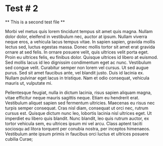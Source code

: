 # Test # 2

** This is a second test file **

Morbi vel metus quis lorem tincidunt tempus sit amet quis magna. Nullam dolor dolor, eleifend in vestibulum nec, auctor at ipsum. Nullam viverra neque eros, a vehicula lacus tempus vitae. In sapien sapien, gravida mollis lectus sed, luctus egestas massa. Donec mollis tortor sit amet erat gravida ornare at sed felis. In ornare posuere velit, quis ultrices velit porta eget. Proin eu ultrices felis, eu finibus dolor. Quisque ultrices id libero at euismod. Sed mollis lacus id leo dignissim condimentum eget ac nunc. Vestibulum sed congue velit. Curabitur semper non lorem vel cursus. Ut sed augue purus. Sed sit amet faucibus ante, vel blandit justo. Duis id lacinia ex. Nullam pulvinar eget lacus in tristique. Nam et odio consequat, vehicula mauris ut, vulputate mi.

Pellentesque feugiat, nulla in dictum lacinia, risus sapien aliquam magna, vitae efficitur neque mauris sagittis neque. Etiam eu hendrerit erat. Vestibulum aliquet sapien sed fermentum ultricies. Maecenas eu risus nec turpis semper consequat. Cras nisl diam, consequat ut orci nec, rutrum cursus est. Quisque dictum nunc leo, lobortis lacinia nisl ultrices eget. Ut imperdiet eu libero quis blandit. Nunc blandit, leo quis rutrum auctor, ex tortor vehicula sem, eu ultrices ipsum mi vel arcu. Class aptent taciti sociosqu ad litora torquent per conubia nostra, per inceptos himenaeos. Vestibulum ante ipsum primis in faucibus orci luctus et ultrices posuere cubilia Curae;
